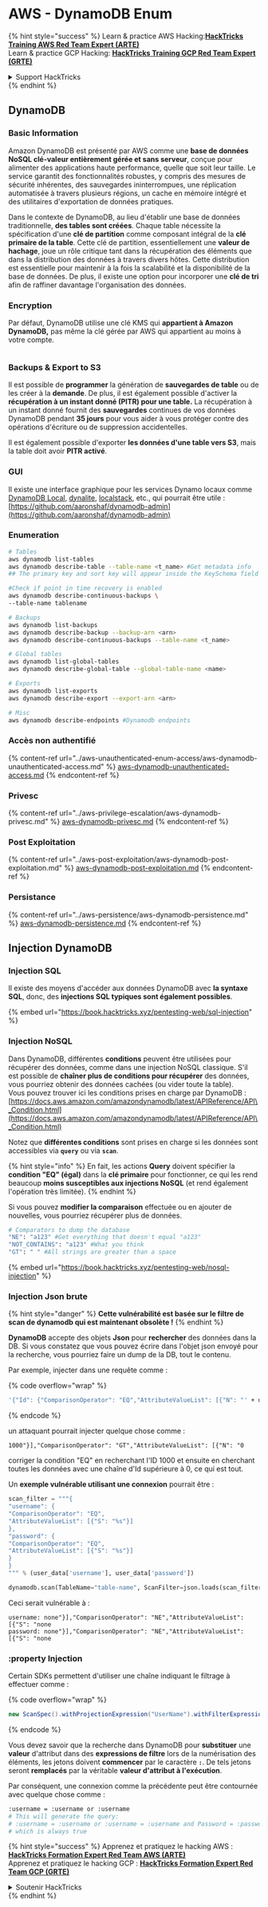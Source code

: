# AWS - DynamoDB Enum

{% hint style="success" %}
Learn & practice AWS Hacking:<img src="../../../.gitbook/assets/image (1).png" alt="" data-size="line">[**HackTricks Training AWS Red Team Expert (ARTE)**](https://training.hacktricks.xyz/courses/arte)<img src="../../../.gitbook/assets/image (1).png" alt="" data-size="line">\
Learn & practice GCP Hacking: <img src="../../../.gitbook/assets/image (2).png" alt="" data-size="line">[**HackTricks Training GCP Red Team Expert (GRTE)**<img src="../../../.gitbook/assets/image (2).png" alt="" data-size="line">](https://training.hacktricks.xyz/courses/grte)

<details>

<summary>Support HackTricks</summary>

* Check the [**subscription plans**](https://github.com/sponsors/carlospolop)!
* **Join the** 💬 [**Discord group**](https://discord.gg/hRep4RUj7f) or the [**telegram group**](https://t.me/peass) or **follow** us on **Twitter** 🐦 [**@hacktricks\_live**](https://twitter.com/hacktricks\_live)**.**
* **Share hacking tricks by submitting PRs to the** [**HackTricks**](https://github.com/carlospolop/hacktricks) and [**HackTricks Cloud**](https://github.com/carlospolop/hacktricks-cloud) github repos.

</details>
{% endhint %}

## DynamoDB

### Basic Information

Amazon DynamoDB est présenté par AWS comme une **base de données NoSQL clé-valeur entièrement gérée et sans serveur**, conçue pour alimenter des applications haute performance, quelle que soit leur taille. Le service garantit des fonctionnalités robustes, y compris des mesures de sécurité inhérentes, des sauvegardes ininterrompues, une réplication automatisée à travers plusieurs régions, un cache en mémoire intégré et des utilitaires d'exportation de données pratiques.

Dans le contexte de DynamoDB, au lieu d'établir une base de données traditionnelle, **des tables sont créées**. Chaque table nécessite la spécification d'une **clé de partition** comme composant intégral de la **clé primaire de la table**. Cette clé de partition, essentiellement une **valeur de hachage**, joue un rôle critique tant dans la récupération des éléments que dans la distribution des données à travers divers hôtes. Cette distribution est essentielle pour maintenir à la fois la scalabilité et la disponibilité de la base de données. De plus, il existe une option pour incorporer une **clé de tri** afin de raffiner davantage l'organisation des données.

### Encryption

Par défaut, DynamoDB utilise une clé KMS qui **appartient à Amazon DynamoDB,** pas même la clé gérée par AWS qui appartient au moins à votre compte.

<figure><img src="https://lh4.googleusercontent.com/JjtNS7aA-_GRMgZb4v93jWEQJi6DQdUPq0FEpzZPdeyCeNoG05p0NJiV9Zs-ULs_-Tfjmx0W1ZgsE2Ui2ljo7D-1a87Xny-gpLVQO0XmXdFoph9ci1RepbVNwaCe9oPruEZSEDxGTxF5dIv6pW1WpT6kWA=s2048" alt=""><figcaption></figcaption></figure>

### Backups & Export to S3

Il est possible de **programmer** la génération de **sauvegardes de table** ou de les créer à la **demande**. De plus, il est également possible d'activer la **récupération à un instant donné (PITR) pour une table.** La récupération à un instant donné fournit des **sauvegardes** continues de vos données DynamoDB pendant **35 jours** pour vous aider à vous protéger contre des opérations d'écriture ou de suppression accidentelles.

Il est également possible d'exporter **les données d'une table vers S3**, mais la table doit avoir **PITR activé**.

### GUI

Il existe une interface graphique pour les services Dynamo locaux comme [DynamoDB Local](https://aws.amazon.com/blogs/aws/dynamodb-local-for-desktop-development/), [dynalite](https://github.com/mhart/dynalite), [localstack](https://github.com/localstack/localstack), etc., qui pourrait être utile : [https://github.com/aaronshaf/dynamodb-admin](https://github.com/aaronshaf/dynamodb-admin)

### Enumeration
```bash
# Tables
aws dynamodb list-tables
aws dynamodb describe-table --table-name <t_name> #Get metadata info
## The primary key and sort key will appear inside the KeySchema field

#Check if point in time recovery is enabled
aws dynamodb describe-continuous-backups \
--table-name tablename

# Backups
aws dynamodb list-backups
aws dynamodb describe-backup --backup-arn <arn>
aws dynamodb describe-continuous-backups --table-name <t_name>

# Global tables
aws dynamodb list-global-tables
aws dynamodb describe-global-table --global-table-name <name>

# Exports
aws dynamodb list-exports
aws dynamodb describe-export --export-arn <arn>

# Misc
aws dynamodb describe-endpoints #Dynamodb endpoints
```
### Accès non authentifié

{% content-ref url="../aws-unauthenticated-enum-access/aws-dynamodb-unauthenticated-access.md" %}
[aws-dynamodb-unauthenticated-access.md](../aws-unauthenticated-enum-access/aws-dynamodb-unauthenticated-access.md)
{% endcontent-ref %}

### Privesc

{% content-ref url="../aws-privilege-escalation/aws-dynamodb-privesc.md" %}
[aws-dynamodb-privesc.md](../aws-privilege-escalation/aws-dynamodb-privesc.md)
{% endcontent-ref %}

### Post Exploitation

{% content-ref url="../aws-post-exploitation/aws-dynamodb-post-exploitation.md" %}
[aws-dynamodb-post-exploitation.md](../aws-post-exploitation/aws-dynamodb-post-exploitation.md)
{% endcontent-ref %}

### Persistance

{% content-ref url="../aws-persistence/aws-dynamodb-persistence.md" %}
[aws-dynamodb-persistence.md](../aws-persistence/aws-dynamodb-persistence.md)
{% endcontent-ref %}

## Injection DynamoDB

### Injection SQL

Il existe des moyens d'accéder aux données DynamoDB avec **la syntaxe SQL**, donc, des **injections SQL typiques sont également possibles**.

{% embed url="https://book.hacktricks.xyz/pentesting-web/sql-injection" %}

### Injection NoSQL

Dans DynamoDB, différentes **conditions** peuvent être utilisées pour récupérer des données, comme dans une injection NoSQL classique. S'il est possible de **chaîner plus de conditions pour récupérer** des données, vous pourriez obtenir des données cachées (ou vider toute la table).\
Vous pouvez trouver ici les conditions prises en charge par DynamoDB : [https://docs.aws.amazon.com/amazondynamodb/latest/APIReference/API\_Condition.html](https://docs.aws.amazon.com/amazondynamodb/latest/APIReference/API\_Condition.html)

Notez que **différentes conditions** sont prises en charge si les données sont accessibles via **`query`** ou via **`scan`**.

{% hint style="info" %}
En fait, les actions **Query** doivent spécifier la **condition "EQ" (égal)** dans la **clé primaire** pour fonctionner, ce qui les rend beaucoup **moins susceptibles aux injections NoSQL** (et rend également l'opération très limitée).
{% endhint %}

Si vous pouvez **modifier la comparaison** effectuée ou en ajouter de nouvelles, vous pourriez récupérer plus de données.
```bash
# Comparators to dump the database
"NE": "a123" #Get everything that doesn't equal "a123"
"NOT_CONTAINS": "a123" #What you think
"GT": " " #All strings are greater than a space
```
{% embed url="https://book.hacktricks.xyz/pentesting-web/nosql-injection" %}

### Injection Json brute

{% hint style="danger" %}
**Cette vulnérabilité est basée sur le filtre de scan de dynamodb qui est maintenant obsolète !**
{% endhint %}

**DynamoDB** accepte des objets **Json** pour **rechercher** des données dans la DB. Si vous constatez que vous pouvez écrire dans l'objet json envoyé pour la recherche, vous pourriez faire un dump de la DB, tout le contenu.

Par exemple, injecter dans une requête comme :

{% code overflow="wrap" %}
```bash
'{"Id": {"ComparisonOperator": "EQ","AttributeValueList": [{"N": "' + user_input + '"}]}}'
```
{% endcode %}

un attaquant pourrait injecter quelque chose comme :

`1000"}],"ComparisonOperator": "GT","AttributeValueList": [{"N": "0`

corriger la condition "EQ" en recherchant l'ID 1000 et ensuite en cherchant toutes les données avec une chaîne d'Id supérieure à 0, ce qui est tout.

Un **exemple vulnérable utilisant une connexion** pourrait être :
```python
scan_filter = """{
"username": {
"ComparisonOperator": "EQ",
"AttributeValueList": [{"S": "%s"}]
},
"password": {
"ComparisonOperator": "EQ",
"AttributeValueList": [{"S": "%s"}]
}
}
""" % (user_data['username'], user_data['password'])

dynamodb.scan(TableName="table-name", ScanFilter=json.loads(scan_filter))
```
Ceci serait vulnérable à :
```
username: none"}],"ComparisonOperator": "NE","AttributeValueList": [{"S": "none
password: none"}],"ComparisonOperator": "NE","AttributeValueList": [{"S": "none
```
### :property Injection

Certain SDKs permettent d'utiliser une chaîne indiquant le filtrage à effectuer comme : 

{% code overflow="wrap" %}
```java
new ScanSpec().withProjectionExpression("UserName").withFilterExpression(user_input+" = :username and Password = :password").withValueMap(valueMap)
```
{% endcode %}

Vous devez savoir que la recherche dans DynamoDB pour **substituer** une **valeur** d'attribut dans des **expressions de filtre** lors de la numérisation des éléments, les jetons doivent **commencer** par le caractère **`:`**. De tels jetons seront **remplacés** par la véritable **valeur d'attribut à l'exécution**.

Par conséquent, une connexion comme la précédente peut être contournée avec quelque chose comme :
```bash
:username = :username or :username
# This will generate the query:
# :username = :username or :username = :username and Password = :password
# which is always true
```
{% hint style="success" %}
Apprenez et pratiquez le hacking AWS :<img src="../../../.gitbook/assets/image (1).png" alt="" data-size="line">[**HackTricks Formation Expert Red Team AWS (ARTE)**](https://training.hacktricks.xyz/courses/arte)<img src="../../../.gitbook/assets/image (1).png" alt="" data-size="line">\
Apprenez et pratiquez le hacking GCP : <img src="../../../.gitbook/assets/image (2).png" alt="" data-size="line">[**HackTricks Formation Expert Red Team GCP (GRTE)**<img src="../../../.gitbook/assets/image (2).png" alt="" data-size="line">](https://training.hacktricks.xyz/courses/grte)

<details>

<summary>Soutenir HackTricks</summary>

* Consultez les [**plans d'abonnement**](https://github.com/sponsors/carlospolop) !
* **Rejoignez le** 💬 [**groupe Discord**](https://discord.gg/hRep4RUj7f) ou le [**groupe telegram**](https://t.me/peass) ou **suivez-nous sur** **Twitter** 🐦 [**@hacktricks\_live**](https://twitter.com/hacktricks\_live)**.**
* **Partagez des astuces de hacking en soumettant des PRs aux** [**HackTricks**](https://github.com/carlospolop/hacktricks) et [**HackTricks Cloud**](https://github.com/carlospolop/hacktricks-cloud) dépôts github.

</details>
{% endhint %}
